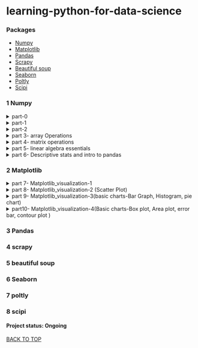 # learning-python-for-data-science
### Packages
* [Numpy](#1-Numpy)
* [Matplotlib](#2-Matplotlib)
* [Pandas](#3-Pandas)
* [Scrapy](#4-Scrapy)
* [Beautiful soup](#5-Beautiful-soup)
* [Seaborn](#6-Seaborn)
* [Poltly](#7-Poltly)
* [Scipi](#8-Scipi)


### 1 Numpy
<details><summary>part-0</H4></summary>
      <p>
&nbsp;&nbsp;&nbsp;&nbsp;&nbsp;&nbsp;  Data Types  <br />
&nbsp;&nbsp;&nbsp;&nbsp;&nbsp;&nbsp;  Naming conventions  <br />
&nbsp;&nbsp;&nbsp;&nbsp;&nbsp;&nbsp;  operators hierarchy  <br />
&nbsp;&nbsp;&nbsp;&nbsp;&nbsp;&nbsp;  String  <br />
&nbsp;&nbsp;&nbsp;&nbsp;&nbsp;&nbsp;  list  <br />
&nbsp;&nbsp;&nbsp;&nbsp;&nbsp;&nbsp;  array  <br />
&nbsp;&nbsp;&nbsp;&nbsp;&nbsp;&nbsp;  tuple  <br />
&nbsp;&nbsp;&nbsp;&nbsp;&nbsp;&nbsp;  Dictionaries  <br />
&nbsp;&nbsp;&nbsp;&nbsp;&nbsp;&nbsp;  Sets  <br />
&nbsp;&nbsp;&nbsp;&nbsp;&nbsp;&nbsp;  Slicing  <br />
      </p>
</details>   

<details><summary>part-1</H4></summary>
      <p>
&nbsp;&nbsp;&nbsp;&nbsp;&nbsp;&nbsp;  jupyter shortcuts  <br />
&nbsp;&nbsp;&nbsp;&nbsp;&nbsp;&nbsp;  Array Creation  <br />
&nbsp;&nbsp;&nbsp;&nbsp;&nbsp;&nbsp;  length and size of array  <br />
&nbsp;&nbsp;&nbsp;&nbsp;&nbsp;&nbsp;  linspace()  <br />
&nbsp;&nbsp;&nbsp;&nbsp;&nbsp;&nbsp;  ones()  <br />
&nbsp;&nbsp;&nbsp;&nbsp;&nbsp;&nbsp;  zeros()  <br />
&nbsp;&nbsp;&nbsp;&nbsp;&nbsp;&nbsp;  Full()  <br />
&nbsp;&nbsp;&nbsp;&nbsp;&nbsp;&nbsp;  random()  <br />
      </p>
</details>   

<details><summary>part-2</H4></summary>
      <p>
&nbsp;&nbsp;&nbsp;&nbsp;&nbsp;&nbsp;  random.seed()  <br />
&nbsp;&nbsp;&nbsp;&nbsp;&nbsp;&nbsp;  Array Attributes  <br />
&nbsp;&nbsp;&nbsp;&nbsp;&nbsp;&nbsp;  Array subtraction  <br />
&nbsp;&nbsp;&nbsp;&nbsp;&nbsp;&nbsp;  Adding array  <br />
&nbsp;&nbsp;&nbsp;&nbsp;&nbsp;&nbsp;  array squaring & cubing  <br />
&nbsp;&nbsp;&nbsp;&nbsp;&nbsp;&nbsp;  trignometric function on Array  <br />
&nbsp;&nbsp;&nbsp;&nbsp;&nbsp;&nbsp;  conditional operator on Array  <br />
&nbsp;&nbsp;&nbsp;&nbsp;&nbsp;&nbsp;  matrix multiplication  <br />
&nbsp;&nbsp;&nbsp;&nbsp;&nbsp;&nbsp;  dot product  <br />
&nbsp;&nbsp;&nbsp;&nbsp;&nbsp;&nbsp;  Reshape  <br />
      </p>
</details> 

<details><summary>part 3- array Operations</H4></summary>
      <p>
&nbsp;&nbsp;&nbsp;&nbsp;&nbsp;&nbsp;  indexing and slicing Arrays  <br />
&nbsp;&nbsp;&nbsp;&nbsp;&nbsp;&nbsp;  replace an element  <br />
&nbsp;&nbsp;&nbsp;&nbsp;&nbsp;&nbsp;  flatteninig the array  <br />
&nbsp;&nbsp;&nbsp;&nbsp;&nbsp;&nbsp;  ravel()  <br />
&nbsp;&nbsp;&nbsp;&nbsp;&nbsp;&nbsp;  sorting  <br />
&nbsp;&nbsp;&nbsp;&nbsp;&nbsp;&nbsp;  resize  <br />
&nbsp;&nbsp;&nbsp;&nbsp;&nbsp;&nbsp;  append  <br />
&nbsp;&nbsp;&nbsp;&nbsp;&nbsp;&nbsp;  insert  <br />
&nbsp;&nbsp;&nbsp;&nbsp;&nbsp;&nbsp;  put  <br />
&nbsp;&nbsp;&nbsp;&nbsp;&nbsp;&nbsp;  delete  <br />
&nbsp;&nbsp;&nbsp;&nbsp;&nbsp;&nbsp;  Split  <br />
&nbsp;&nbsp;&nbsp;&nbsp;&nbsp;&nbsp;  concatenate  <br />
&nbsp;&nbsp;&nbsp;&nbsp;&nbsp;&nbsp;  vstack  <br />
&nbsp;&nbsp;&nbsp;&nbsp;&nbsp;&nbsp;  hstack  <br />
&nbsp;&nbsp;&nbsp;&nbsp;&nbsp;&nbsp;  remove redundent dimensions  <br />
&nbsp;&nbsp;&nbsp;&nbsp;&nbsp;&nbsp;  Broadcasting  <br />
      </p>
</details> 

<details><summary>part 4- matrix operations</H4></summary>
      <p>
&nbsp;&nbsp;&nbsp;&nbsp;&nbsp;&nbsp;  transpose  <br />
&nbsp;&nbsp;&nbsp;&nbsp;&nbsp;&nbsp;  max element in an array  <br />
&nbsp;&nbsp;&nbsp;&nbsp;&nbsp;&nbsp;  min element in an array  <br />
&nbsp;&nbsp;&nbsp;&nbsp;&nbsp;&nbsp;  sum of all elements  <br />
&nbsp;&nbsp;&nbsp;&nbsp;&nbsp;&nbsp;  cumulative sum  <br />
&nbsp;&nbsp;&nbsp;&nbsp;&nbsp;&nbsp;  sum and diffrence of more than two matrix  <br />
&nbsp;&nbsp;&nbsp;&nbsp;&nbsp;&nbsp;  trignometric angles  <br />
&nbsp;&nbsp;&nbsp;&nbsp;&nbsp;&nbsp;  sin()  <br />
&nbsp;&nbsp;&nbsp;&nbsp;&nbsp;&nbsp;  cos()  <br />
&nbsp;&nbsp;&nbsp;&nbsp;&nbsp;&nbsp;  tan()  <br />
&nbsp;&nbsp;&nbsp;&nbsp;&nbsp;&nbsp;  Intro to matplotlib  <br />
&nbsp;&nbsp;&nbsp;&nbsp;&nbsp;&nbsp;  argsort  <br />
&nbsp;&nbsp;&nbsp;&nbsp;&nbsp;&nbsp;  log  <br />
      </p>
</details> 


<details><summary>part 5- linear algebra essentials</H4></summary>
      <p>
&nbsp;&nbsp;&nbsp;&nbsp;&nbsp;&nbsp;  transpose  <br />
&nbsp;&nbsp;&nbsp;&nbsp;&nbsp;&nbsp;  inverse of matrix  <br />
&nbsp;&nbsp;&nbsp;&nbsp;&nbsp;&nbsp;  determinant of matrix  <br />
&nbsp;&nbsp;&nbsp;&nbsp;&nbsp;&nbsp;  rank of matrix  <br />
&nbsp;&nbsp;&nbsp;&nbsp;&nbsp;&nbsp;  diagonal of matrix  <br />
&nbsp;&nbsp;&nbsp;&nbsp;&nbsp;&nbsp;  eigen value and eigen vectors  <br />
&nbsp;&nbsp;&nbsp;&nbsp;&nbsp;&nbsp;  solve linear equations  <br />
      </p>
</details> 

<details><summary>part 6- Descriptive stats and intro to pandas</H4></summary>
      <p>
&nbsp;&nbsp;&nbsp;&nbsp;&nbsp;&nbsp;  import statistics  <br />
&nbsp;&nbsp;&nbsp;&nbsp;&nbsp;&nbsp;  mean  <br />
&nbsp;&nbsp;&nbsp;&nbsp;&nbsp;&nbsp;  median  <br />
&nbsp;&nbsp;&nbsp;&nbsp;&nbsp;&nbsp;  mode  <br />
&nbsp;&nbsp;&nbsp;&nbsp;&nbsp;&nbsp;  variance  <br />
&nbsp;&nbsp;&nbsp;&nbsp;&nbsp;&nbsp;  stdev  <br />
&nbsp;&nbsp;&nbsp;&nbsp;&nbsp;&nbsp;  cov  <br />
&nbsp;&nbsp;&nbsp;&nbsp;&nbsp;&nbsp;  quantile  <br />
&nbsp;&nbsp;&nbsp;&nbsp;&nbsp;&nbsp;  describe  <br />
      </p>
</details> 


### 2 Matplotlib  

<details><summary>part 7- Matplotlib_visualization-1</H4></summary>
      <p>
&nbsp;&nbsp;&nbsp;&nbsp;&nbsp;&nbsp;  MATLAB style interface  <br />
&nbsp;&nbsp;&nbsp;&nbsp;&nbsp;&nbsp;  Object oriented interface  <br />
&nbsp;&nbsp;&nbsp;&nbsp;&nbsp;&nbsp;  subplot vs subplots  <br />
&nbsp;&nbsp;&nbsp;&nbsp;&nbsp;&nbsp;  Style  <br />
&nbsp;&nbsp;&nbsp;&nbsp;&nbsp;&nbsp;  Line Plots  <br />
&nbsp;&nbsp;&nbsp;&nbsp;&nbsp;&nbsp;  Label  <br />
&nbsp;&nbsp;&nbsp;&nbsp;&nbsp;&nbsp;  Axes Limits  <br />
      </p>
</details>   

<details><summary>part 8- Matplotlib_visualization-2 (Scatter Plot)</H4></summary>
      <p>
&nbsp;&nbsp;&nbsp;&nbsp;&nbsp;&nbsp;  Scatter Plot  <br />
&nbsp;&nbsp;&nbsp;&nbsp;&nbsp;&nbsp;  label each point in scatter plot  <br />
&nbsp;&nbsp;&nbsp;&nbsp;&nbsp;&nbsp;  Scatter ploting a groupy  <br />
&nbsp;&nbsp;&nbsp;&nbsp;&nbsp;&nbsp;  Markers  <br />
&nbsp;&nbsp;&nbsp;&nbsp;&nbsp;&nbsp;  eg. 1 Iris data set  <br />
&nbsp;&nbsp;&nbsp;&nbsp;&nbsp;&nbsp;  eg. 2  <br />
&nbsp;&nbsp;&nbsp;&nbsp;&nbsp;&nbsp;  eg. 3  <br />
      </p>
</details>   

<details><summary>part 9- Matplotlib_visualization-3(basic charts-Bar Graph, Histogram, pie chart)</H4></summary>
      <p>
&nbsp;&nbsp;&nbsp;&nbsp;&nbsp;&nbsp;  Bar Graph  <br />
&nbsp;&nbsp;&nbsp;&nbsp;&nbsp;&nbsp;  multiserial bar graph  <br />
&nbsp;&nbsp;&nbsp;&nbsp;&nbsp;&nbsp;  stacked bar graph  <br />
&nbsp;&nbsp;&nbsp;&nbsp;&nbsp;&nbsp;  horizontal bar graph  <br />
&nbsp;&nbsp;&nbsp;&nbsp;&nbsp;&nbsp;  Histogram  <br />
&nbsp;&nbsp;&nbsp;&nbsp;&nbsp;&nbsp;  Histogram grouped by categories  <br />
&nbsp;&nbsp;&nbsp;&nbsp;&nbsp;&nbsp;  Density Curve  <br />
&nbsp;&nbsp;&nbsp;&nbsp;&nbsp;&nbsp;  Pie chart  <br />
&nbsp;&nbsp;&nbsp;&nbsp;&nbsp;&nbsp;  pie chart with legends  <br />
&nbsp;&nbsp;&nbsp;&nbsp;&nbsp;&nbsp;  pie chart with explode  <br />
&nbsp;&nbsp;&nbsp;&nbsp;&nbsp;&nbsp;  Donut graph  <br />
&nbsp;&nbsp;&nbsp;&nbsp;&nbsp;&nbsp;  multiple pie charts in one  <br />    
      </p>
</details> 

<details><summary>part10- Matplotlib_visualization-4(Basic charts-Box plot, Area plot, error bar, contour plot )</H4></summary>
      <p>
&nbsp;&nbsp;&nbsp;&nbsp;&nbsp;&nbsp;  indexing and slicing Arrays  <br />
&nbsp;&nbsp;&nbsp;&nbsp;&nbsp;&nbsp;  replace an element  <br />
&nbsp;&nbsp;&nbsp;&nbsp;&nbsp;&nbsp;  flatteninig the array  <br />
&nbsp;&nbsp;&nbsp;&nbsp;&nbsp;&nbsp;  ravel()  <br />
&nbsp;&nbsp;&nbsp;&nbsp;&nbsp;&nbsp;  sorting  <br />
&nbsp;&nbsp;&nbsp;&nbsp;&nbsp;&nbsp;  resize  <br />
&nbsp;&nbsp;&nbsp;&nbsp;&nbsp;&nbsp;  append  <br />
&nbsp;&nbsp;&nbsp;&nbsp;&nbsp;&nbsp;  insert  <br />
&nbsp;&nbsp;&nbsp;&nbsp;&nbsp;&nbsp;  put  <br />
&nbsp;&nbsp;&nbsp;&nbsp;&nbsp;&nbsp;  delete  <br />
&nbsp;&nbsp;&nbsp;&nbsp;&nbsp;&nbsp;  Split  <br />
&nbsp;&nbsp;&nbsp;&nbsp;&nbsp;&nbsp;  concatenate  <br />
&nbsp;&nbsp;&nbsp;&nbsp;&nbsp;&nbsp;  vstack  <br />
&nbsp;&nbsp;&nbsp;&nbsp;&nbsp;&nbsp;  hstack  <br />
&nbsp;&nbsp;&nbsp;&nbsp;&nbsp;&nbsp;  remove redundent dimensions  <br />
&nbsp;&nbsp;&nbsp;&nbsp;&nbsp;&nbsp;  Broadcasting  <br />
      </p>
</details> 


### 3 Pandas
### 4 scrapy
### 5 beautiful soup
### 6 Seaborn
### 7 poltly
### 8 scipi

#### Project status: Ongoing
[BACK TO TOP](#Packages)
